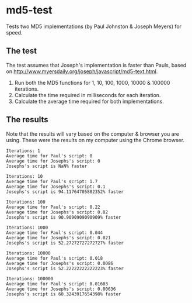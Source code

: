 # md5-test
Tests two MD5 implementations (by Paul Johnston &amp; Joseph Meyers) for speed.

## The test
The test assumes that Joseph's implementation is faster than Pauls, based on http://www.myersdaily.org/joseph/javascript/md5-text.html.

1. Run both the MD5 functions for 1, 10, 100, 1000, 10000 &amp; 100000 iterations.
2. Calculate the time required in milliseconds for each iteration.
3. Calculate the average time required for both implementations.

## The results
Note that the results will vary based on the computer & browser you are using. These were the results on my computer using the Chrome browser.

```
Iterations: 1
Average time for Paul's script: 0
Average time for Josephs's script: 0
Josephs's script is NaN% faster

Iterations: 10
Average time for Paul's script: 1.7
Average time for Josephs's script: 0.1
Josephs's script is 94.11764705882352% faster

Iterations: 100
Average time for Paul's script: 0.22
Average time for Josephs's script: 0.02
Josephs's script is 90.9090909090909% faster

Iterations: 1000
Average time for Paul's script: 0.044
Average time for Josephs's script: 0.021
Josephs's script is 52.27272727272727% faster

Iterations: 10000
Average time for Paul's script: 0.018
Average time for Josephs's script: 0.0086
Josephs's script is 52.22222222222223% faster

Iterations: 100000
Average time for Paul's script: 0.01603
Average time for Josephs's script: 0.00636
Josephs's script is 60.3243917654398% faster
```

